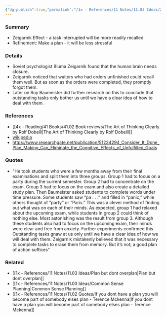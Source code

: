 ```yaml
---
{"dg-publish":true,"permalink":"/1x - References/11 Notes/11.03 Ideas/Zeigarnik Effect/","title":"Zeigarnik Effect","noteIcon":""}
---
```



### Summary
- Zeigarnik Effect - a task interrupted will be more readily recalled 
- Refinement: Make a plan - it will be less stressful

### Details
- Soviet psychologist Bluma Zeigarnik found that the human brain needs closure.
- Zeigarnik noticed that waiters who had orders unfinished could recall them well. But as soon as the orders were completed, they promptly forgot them.
- Later on Roy Baumeister did further research on this to conclude that outstanding tasks only bother us until we have a clear idea of how to deal with them.

### References
- [[4x - Reading/41 Books/41.02 Book reviews/The Art of Thinking Clearly by Rolf Dobelli\|The Art of Thinking Clearly by Rolf Dobelli]]
- [wikipedia](https://en.wikipedia.org/wiki/Zeigarnik_effect)
- https://www.researchgate.net/publication/51234294_Consider_It_Done_Plan_Making_Can_Eliminate_the_Cognitive_Effects_of_Unfulfilled_Goals

### Quotes
- "He took students who were a few months away from their final examinations and split them into three groups. Group 1 had to focus on a party during the current semester. Group 2 had to concentrate on the exam. Group 3 had to focus on the exam and also create a detailed study plan. Then Baumeister asked students to complete words under time pressure. Some students saw “pa . . .” and filled in “panic,” while others thought of “party” or “Paris.” This was a clever method of finding out what was on each of their minds. As expected, group 1 had relaxed about the upcoming exam, while students in group 2 could think of nothing else. Most astonishing was the result from group 3. Although these students also had to focus on the upcoming exam, their minds were clear and free from anxiety. Further experiments confirmed this. Outstanding tasks gnaw at us only until we have a clear idea of how we will deal with them. Zeigarnik mistakenly believed that it was necessary to complete tasks to erase them from memory. But it’s not; a good plan of action suffices"


### Related
- [[1x - References/11 Notes/11.03 Ideas/Plan but dont overplan\|Plan but dont overplan]]
- [[1x - References/11 Notes/11.03 Ideas/Common Sense Planning\|Common Sense Planning]]
- [[1x - References/11 Notes/11.02 Quotes/If you dont have a plan you will become part of somebody elses plan - Terence Mckenna\|If you dont have a plan you will become part of somebody elses plan - Terence Mckenna]]
